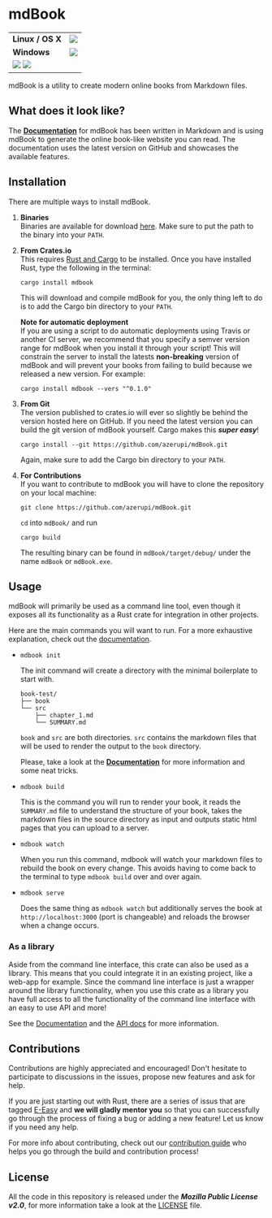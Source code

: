 # mdBook

<table>
    <tr>
        <td><strong>Linux / OS X</strong></td>
        <td>
            <a href="https://travis-ci.org/azerupi/mdBook"><img src="https://travis-ci.org/azerupi/mdBook.svg?branch=master"></a>
        </td>
    </tr>
    <tr>
        <td><strong>Windows</strong></td>
        <td>
            <a href="https://ci.appveyor.com/project/azerupi/mdbook/"><img src="https://ci.appveyor.com/api/projects/status/o38racsnbcospyc8/branch/master?svg=true"></a>
        </td>
    </tr>
    <tr>
        <td colspan="2">
            <a href="https://crates.io/crates/mdbook"><img src="https://img.shields.io/crates/v/mdbook.svg"></a>
            <a href="LICENSE"><img src="https://img.shields.io/github/license/azerupi/mdBook.svg"></a>
        </td>
    </tr>
</table>

mdBook is a utility to create modern online books from Markdown files.


## What does it look like?

The [**Documentation**](http://azerupi.github.io/mdBook/) for mdBook has been written in Markdown and is using mdBook to generate the online book-like website you can read. The documentation uses the latest version on GitHub and showcases the available features.

## Installation

There are multiple ways to install mdBook.

1. **Binaries**  
   Binaries are available for download [here](https://github.com/azerupi/mdBook/releases). Make sure to put the path to the binary into your `PATH`.

2. **From Crates.io**  
   This requires [Rust and Cargo](https://www.rust-lang.org/) to be installed. Once you have installed Rust, type the following in the terminal:
   ```
   cargo install mdbook
   ```

   This will download and compile mdBook for you, the only thing left to do is to add the Cargo bin directory to your `PATH`.

   **Note for automatic deployment**  
   If you are using a script to do automatic deployments using Travis or another CI server, we recommend that you specify a semver version range for mdBook when you install it through your script!
   This will constrain the server to install the latests **non-breaking** version of mdBook and will prevent your books from failing to build because we released a new version. For example:

   ```
   cargo install mdbook --vers "^0.1.0"
   ```

3. **From Git**  
   The version published to crates.io will ever so slightly be behind the version hosted here on GitHub. If you need the latest version you can build the git version of mdBook yourself. Cargo makes this ***super easy***!

   ```
   cargo install --git https://github.com/azerupi/mdBook.git
   ```
   Again, make sure to add the Cargo bin directory to your `PATH`.

4. **For Contributions**  
   If you want to contribute to mdBook you will have to clone the repository on your local machine:

   ```
   git clone https://github.com/azerupi/mdBook.git
   ```
   `cd` into `mdBook/` and run

   ```
   cargo build
   ```

   The resulting binary can be found in `mdBook/target/debug/` under the name `mdBook` or `mdBook.exe`.



## Usage

mdBook will primarily be used as a command line tool, even though it exposes all its functionality as a Rust crate for integration in other projects.

Here are the main commands you will want to run. For a more exhaustive explanation, check out the [documentation](http://azerupi.github.io/mdBook/).

- `mdbook init`

    The init command will create a directory with the minimal boilerplate to start with.

    ```
    book-test/
    ├── book
    └── src
        ├── chapter_1.md
        └── SUMMARY.md
    ```

    `book` and `src` are both directories. `src` contains the markdown files that will be used to render the output to the `book` directory.

    Please, take a look at the [**Documentation**](http://azerupi.github.io/mdBook/cli/init.html) for more information and some neat tricks.

- `mdbook build`

    This is the command you will run to render your book, it reads the `SUMMARY.md` file to understand the structure of your book, takes the markdown files in the source directory as input and outputs static html pages that you can upload to a server.

- `mdbook watch`

    When you run this command, mdbook will watch your markdown files to rebuild the book on every change. This avoids having to come back to the terminal to type `mdbook build` over and over again.

- `mdbook serve`

    Does the same thing as `mdbook watch` but additionally serves the book at `http://localhost:3000` (port is changeable) and reloads the browser when a change occurs.

### As a library

Aside from the command line interface, this crate can also be used as a library. This means that you could integrate it in an existing project, like a web-app for example. Since the command line interface is just a wrapper around the library functionality, when you use this crate as a library you have full access to all the functionality of the command line interface with an easy to use API and more!

See the [Documentation](http://azerupi.github.io/mdBook/lib/lib.html) and the [API docs](http://azerupi.github.io/mdBook/mdbook/index.html) for more information.

## Contributions

Contributions are highly appreciated and encouraged! Don't hesitate to participate to discussions in the issues, propose new features and ask for help.

If you are just starting out with Rust, there are a series of issus that are tagged [E-Easy](https://github.com/azerupi/mdBook/issues?q=is%3Aopen+is%3Aissue+label%3AE-Easy) and **we will gladly mentor you** so that you can successfully go through the process of fixing a bug or adding a new feature! Let us know if you need any help.

For more info about contributing, check out our [contribution guide](CONTRIBUTING.md) who helps you go through the build and contribution process!


## License

All the code in this repository is released under the ***Mozilla Public License v2.0***, for more information take a look at the [LICENSE](LICENSE) file.
